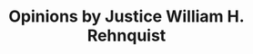 ---
name: "William H. Rehnquist"
position: "Associate Justice"
title: "Opinions by Justice William H. Rehnquist"
alias: 1972rehnquist
---